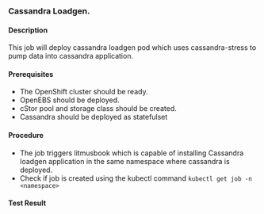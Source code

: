 ### Cassandra Loadgen.

#### Description

This job will deploy cassandra loadgen pod which uses cassandra-stress to pump data into cassandra application.

#### Prerequisites

- The OpenShift cluster should be ready.
- OpenEBS should be deployed.
- cStor pool and storage class should be created.
- Cassandra should be deployed as statefulset

#### Procedure

- The job triggers litmusbook which is capable of installing Cassandra loadgen application in the same namespace where cassandra is deployed.
- Check if job is created using the kubectl command `kubectl get job -n <namespace>`

#### Test Result

